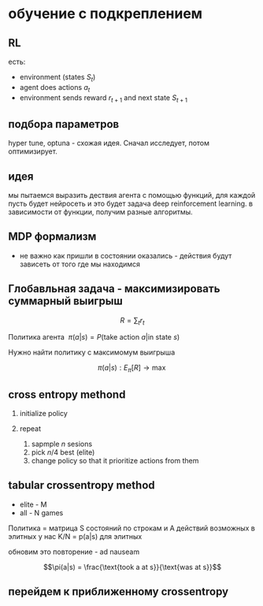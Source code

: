 # обучение с подкреплением

## RL

есть:

* environment (states $S_t$)
* agent does actions $a_t$
* environment sends reward $r_{t+1}$ and next state $S_{t+1}$

## подбора параметров

hyper tune, optuna - схожая идея. Сначал исследует, потом оптимизирует.

## идея

мы пытаемся выразить дествия агента с помощью функций, для каждой пусть будет нейросеть и это будет задача deep reinforcement learning. в зависимости от функции, получим разные алгоритмы.

## MDP формализм

* не важно как пришли в состоянии оказались - действия будут зависеть от того где мы находимся

## Глобавльная задача - максимизировать суммарный выигрыш

$$R = \sum_t{r_t}$$

Политика агента  $\pi(a|s) = P(\text{take action } a|\text{in state } s)$

Нужно найти политику с максимомум выигрыша

$$\pi(a|s) : E_{\pi} [R] \rightarrow \max$$

## cross entropy methond

1. initialize policy
2. repeat

    1. sapmple $n$ sesions
    2. pick $n/4$ best (elite)
    3. change policy so that it prioritize actions from them

## tabular crossentropy method

* elite - M
* all - N games

Политика = матрица S состояний по строкам и A  действий возможных
в элитных у нас K/N = p(a|s) для элитных

обновим это повторение - ad nauseam

$$\pi(a|s) = \frac{\text{took a at s}}{\text{was at s}}$$

## перейдем к приближенному crossentropy
